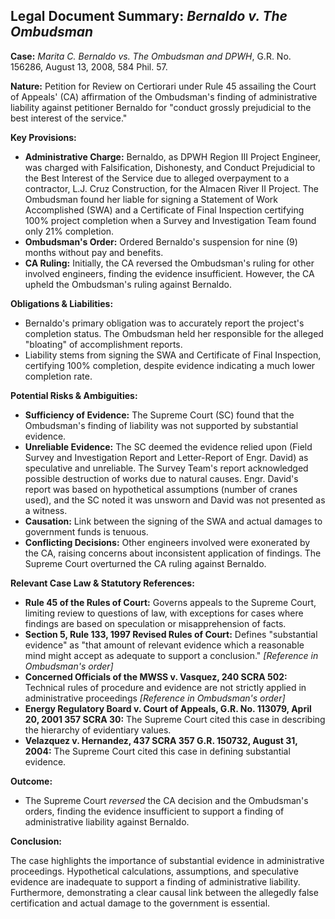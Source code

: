 ## Legal Document Summary: *Bernaldo v. The Ombudsman*

**Case:** *Marita C. Bernaldo vs. The Ombudsman and DPWH*, G.R. No. 156286, August 13, 2008, 584 Phil. 57.

**Nature:** Petition for Review on Certiorari under Rule 45 assailing the Court of Appeals' (CA) affirmation of the Ombudsman's finding of administrative liability against petitioner Bernaldo for "conduct grossly prejudicial to the best interest of the service."

**Key Provisions:**

*   **Administrative Charge:** Bernaldo, as DPWH Region III Project Engineer, was charged with Falsification, Dishonesty, and Conduct Prejudicial to the Best Interest of the Service due to alleged overpayment to a contractor, L.J. Cruz Construction, for the Almacen River II Project. The Ombudsman found her liable for signing a Statement of Work Accomplished (SWA) and a Certificate of Final Inspection certifying 100% project completion when a Survey and Investigation Team found only 21% completion.
*   **Ombudsman's Order:** Ordered Bernaldo's suspension for nine (9) months without pay and benefits.
*   **CA Ruling:** Initially, the CA reversed the Ombudsman's ruling for other involved engineers, finding the evidence insufficient. However, the CA upheld the Ombudsman's ruling against Bernaldo.

**Obligations & Liabilities:**

*   Bernaldo's primary obligation was to accurately report the project's completion status. The Ombudsman held her responsible for the alleged "bloating" of accomplishment reports.
*   Liability stems from signing the SWA and Certificate of Final Inspection, certifying 100% completion, despite evidence indicating a much lower completion rate.

**Potential Risks & Ambiguities:**

*   **Sufficiency of Evidence:** The Supreme Court (SC) found that the Ombudsman's finding of liability was not supported by substantial evidence.
*   **Unreliable Evidence:** The SC deemed the evidence relied upon (Field Survey and Investigation Report and Letter-Report of Engr. David) as speculative and unreliable. The Survey Team's report acknowledged possible destruction of works due to natural causes. Engr. David's report was based on hypothetical assumptions (number of cranes used), and the SC noted it was unsworn and David was not presented as a witness.
*   **Causation:** Link between the signing of the SWA and actual damages to government funds is tenuous.
*   **Conflicting Decisions:** Other engineers involved were exonerated by the CA, raising concerns about inconsistent application of findings. The Supreme Court overturned the CA ruling against Bernaldo.

**Relevant Case Law & Statutory References:**

*   **Rule 45 of the Rules of Court:** Governs appeals to the Supreme Court, limiting review to questions of law, with exceptions for cases where findings are based on speculation or misapprehension of facts.
*   **Section 5, Rule 133, 1997 Revised Rules of Court:** Defines "substantial evidence" as "that amount of relevant evidence which a reasonable mind might accept as adequate to support a conclusion." *[Reference in Ombudsman's order]*
*  **Concerned Officials of the MWSS v. Vasquez, 240 SCRA 502:** Technical rules of procedure and evidence are not strictly applied in administrative proceedings *[Reference in Ombudsman's order]*
*   **Energy Regulatory Board v. Court of Appeals, G.R. No. 113079, April 20, 2001 357 SCRA 30:** The Supreme Court cited this case in describing the hierarchy of evidentiary values.
*   **Velazquez v. Hernandez, 437 SCRA 357 G.R. 150732, August 31, 2004:** The Supreme Court cited this case in defining substantial evidence.

**Outcome:**

*   The Supreme Court *reversed* the CA decision and the Ombudsman's orders, finding the evidence insufficient to support a finding of administrative liability against Bernaldo.

**Conclusion:**

The case highlights the importance of substantial evidence in administrative proceedings. Hypothetical calculations, assumptions, and speculative evidence are inadequate to support a finding of administrative liability. Furthermore, demonstrating a clear causal link between the allegedly false certification and actual damage to the government is essential.

